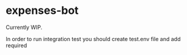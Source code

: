 # expenses-bot
Currently WIP.

In order to run integration test you should create test.env file and add required
